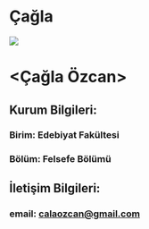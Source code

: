 # Çağla
![](https://avatars1.githubusercontent.com/u/61309129?s=400&v=4)   
# <**Çağla Özcan**>    
## **Kurum Bilgileri**:
### **Birim**: Edebiyat Fakültesi
### **Bölüm**: Felsefe Bölümü
## **İletişim Bilgileri**:
### email: calaozcan@gmail.com